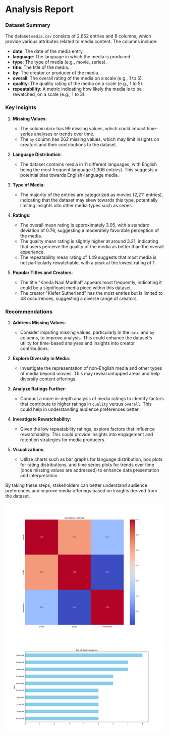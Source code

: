 # Analysis Report

### Dataset Summary

The dataset `media.csv` consists of 2,652 entries and 8 columns, which provide various attributes related to media content. The columns include:

- **date**: The date of the media entry.
- **language**: The language in which the media is produced.
- **type**: The type of media (e.g., movie, series).
- **title**: The title of the media.
- **by**: The creator or producer of the media.
- **overall**: The overall rating of the media on a scale (e.g., 1 to 5).
- **quality**: The quality rating of the media on a scale (e.g., 1 to 5).
- **repeatability**: A metric indicating how likely the media is to be rewatched, on a scale (e.g., 1 to 3).

### Key Insights

1. **Missing Values**: 
   - The column `date` has 99 missing values, which could impact time-series analyses or trends over time.
   - The `by` column has 262 missing values, which may limit insights on creators and their contributions to the dataset.

2. **Language Distribution**:
   - The dataset contains media in 11 different languages, with English being the most frequent language (1,306 entries). This suggests a potential bias towards English-language media.

3. **Type of Media**:
   - The majority of the entries are categorized as movies (2,211 entries), indicating that the dataset may skew towards this type, potentially limiting insights into other media types such as series.

4. **Ratings**:
   - The overall mean rating is approximately 3.05, with a standard deviation of 0.76, suggesting a moderately favorable perception of the media.
   - The quality mean rating is slightly higher at around 3.21, indicating that users perceive the quality of the media as better than the overall experience.
   - The repeatability mean rating of 1.49 suggests that most media is not particularly rewatchable, with a peak at the lowest rating of 1.

5. **Popular Titles and Creators**:
   - The title "Kanda Naal Mudhal" appears most frequently, indicating it could be a significant media piece within this dataset.
   - The creator "Kiefer Sutherland" has the most entries but is limited to 48 occurrences, suggesting a diverse range of creators.

### Recommendations

1. **Address Missing Values**: 
   - Consider imputing missing values, particularly in the `date` and `by` columns, to improve analysis. This could enhance the dataset's utility for time-based analyses and insights into creator contributions.

2. **Explore Diversity in Media**:
   - Investigate the representation of non-English media and other types of media beyond movies. This may reveal untapped areas and help diversify content offerings.

3. **Analyze Ratings Further**:
   - Conduct a more in-depth analysis of media ratings to identify factors that contribute to higher ratings in `quality` versus `overall`. This could help in understanding audience preferences better.

4. **Investigate Rewatchability**:
   - Given the low repeatability ratings, explore factors that influence rewatchability. This could provide insights into engagement and retention strategies for media producers.

5. **Visualizations**:
   - Utilize charts such as bar graphs for language distribution, box plots for rating distributions, and time series plots for trends over time (once missing values are addressed) to enhance data presentation and interpretation.

By taking these steps, stakeholders can better understand audience preferences and improve media offerings based on insights derived from the dataset.

![Chart](./media_heatmap.png)
![Chart](./media_barplot.png)
